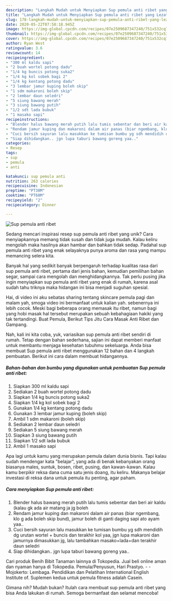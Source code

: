 ```yaml
---
description: "Langkah Mudah untuk Menyiapkan Sup pemula anti ribet yang Lezat"
title: "Langkah Mudah untuk Menyiapkan Sup pemula anti ribet yang Lezat"
slug: 178-langkah-mudah-untuk-menyiapkan-sup-pemula-anti-ribet-yang-lezat
date: 2020-05-22T07:58:18.945Z
image: https://img-global.cpcdn.com/recipes/07e2509687347240/751x532cq70/sup-pemula-anti-ribet-foto-resep-utama.jpg
thumbnail: https://img-global.cpcdn.com/recipes/07e2509687347240/751x532cq70/sup-pemula-anti-ribet-foto-resep-utama.jpg
cover: https://img-global.cpcdn.com/recipes/07e2509687347240/751x532cq70/sup-pemula-anti-ribet-foto-resep-utama.jpg
author: Ryan West
ratingvalue: 3.6
reviewcount: 14
recipeingredient:
- "300 ml kaldu sapi"
- "2 buah wortel potong dadu"
- "1/4 kg buncis potong suka2"
- "1/4 kg kol sobek bagi 2"
- "1/4 kg kentang potong dadu"
- "3 lembar jamur kuping boleh skip"
- "1 sdm makaroni boleh skip"
- "2 lembar daun seledri"
- "5 siung bawang merah"
- "3 siung bawang putih"
- "1/2 sdt lada bubuk"
- "1 masako sapi"
recipeinstructions:
- "Blender halus bawang merah putih lalu tumis sebentar dan beri air kaldu (kalau gk ada air matang ja jg boleh"
- "Rendam jamur kuping dan makaroni dalam air panas (biar ngembang, klo g ada boleh skip bund), jamur boleh di ganti daging sapi ato ayam yaa.."
- "Cuci bersih sayuran lalu masukkan ke tumisan bumbu yg sdh mendidih dg urutan wortel + buncis dan terakhir kol yaa, jgn lupa makaroni dan jamurnya dimasukkan jg, lalu tambahkan masako+lada+dan terakhir daun seledri"
- "Siap dihidangkan.. jgn lupa taburi bawang goreng yaa.."
categories:
- Resep
tags:
- sup
- pemula
- anti

katakunci: sup pemula anti 
nutrition: 263 calories
recipecuisine: Indonesian
preptime: "PT30M"
cooktime: "PT60M"
recipeyield: "2"
recipecategory: Dinner

---
```



![Sup pemula anti ribet](https://img-global.cpcdn.com/recipes/07e2509687347240/751x532cq70/sup-pemula-anti-ribet-foto-resep-utama.jpg)

Sedang mencari inspirasi resep sup pemula anti ribet yang unik? Cara menyiapkannya memang tidak susah dan tidak juga mudah. Kalau keliru mengolah maka hasilnya akan hambar dan bahkan tidak sedap. Padahal sup pemula anti ribet yang enak selayaknya punya aroma dan rasa yang mampu memancing selera kita.

Banyak hal yang sedikit banyak berpengaruh terhadap kualitas rasa dari sup pemula anti ribet, pertama dari jenis bahan, kemudian pemilihan bahan segar, sampai cara mengolah dan menghidangkannya. Tak perlu pusing jika ingin menyiapkan sup pemula anti ribet yang enak di rumah, karena asal sudah tahu triknya maka hidangan ini bisa menjadi suguhan spesial.

Hai, di video ini aku sebatas sharing tentang skincare pemula pagi dan malam yah, smoga video ini bermanfaat untuk kalian yah. sebenernya ini lebih cocok. Meski bagi beberapa orang memasak itu ribet, namun bagi yang hobi masak hal tersebut merupakan sebuah kebahagiaan hakiki yang tak tertandingi. Buat Pemula, Berikut Tips Jitu Cara Masak Anti Ribet dan Gampang.


Nah, kali ini kita coba, yuk, variasikan sup pemula anti ribet sendiri di rumah. Tetap dengan bahan sederhana, sajian ini dapat memberi manfaat untuk membantu menjaga kesehatan tubuhmu sekeluarga. Anda bisa membuat Sup pemula anti ribet menggunakan 12 bahan dan 4 langkah pembuatan. Berikut ini cara dalam membuat hidangannya.

<!--inarticleads1-->

##### Bahan-bahan dan bumbu yang digunakan untuk pembuatan Sup pemula anti ribet:

1. Siapkan 300 ml kaldu sapi
1. Sediakan 2 buah wortel potong dadu
1. Siapkan 1/4 kg buncis potong suka2
1. Siapkan 1/4 kg kol sobek bagi 2
1. Gunakan 1/4 kg kentang potong dadu
1. Gunakan 3 lembar jamur kuping (boleh skip)
1. Ambil 1 sdm makaroni (boleh skip)
1. Sediakan 2 lembar daun seledri
1. Sediakan 5 siung bawang merah
1. Siapkan 3 siung bawang putih
1. Siapkan 1/2 sdt lada bubuk
1. Ambil 1 masako sapi


Apa lagi untuk kamu yang merupakan pemula dalam dunia bisnis. Tapi kalau sudah mendengar kata &#34;belajar&#34;, yang ada di benak kebanyakan orang biasanya males, suntuk, bosen, ribet, pusing, dan kawan-kawan. Kalau kamu berpikir reksa dana cuma satu jenis doang, itu keliru. Makanya belajar investasi di reksa dana untuk pemula itu penting, agar paham. 

<!--inarticleads2-->

##### Cara menyiapkan Sup pemula anti ribet:

1. Blender halus bawang merah putih lalu tumis sebentar dan beri air kaldu (kalau gk ada air matang ja jg boleh
1. Rendam jamur kuping dan makaroni dalam air panas (biar ngembang, klo g ada boleh skip bund), jamur boleh di ganti daging sapi ato ayam yaa..
1. Cuci bersih sayuran lalu masukkan ke tumisan bumbu yg sdh mendidih dg urutan wortel + buncis dan terakhir kol yaa, jgn lupa makaroni dan jamurnya dimasukkan jg, lalu tambahkan masako+lada+dan terakhir daun seledri
1. Siap dihidangkan.. jgn lupa taburi bawang goreng yaa..


Cari produk Benih Bibit Tanaman lainnya di Tokopedia. Jual beli online aman dan nyaman hanya di Tokopedia. Pemula/Penyusun, Hari Prastyo. - - Mojokerto: Lembaga. Pendidikan dan Pelatihan International English Institute of. Suplemen kedua untuk pemula fitness adalah Casein. 

Gimana nih? Mudah bukan? Itulah cara membuat sup pemula anti ribet yang bisa Anda lakukan di rumah. Semoga bermanfaat dan selamat mencoba!
